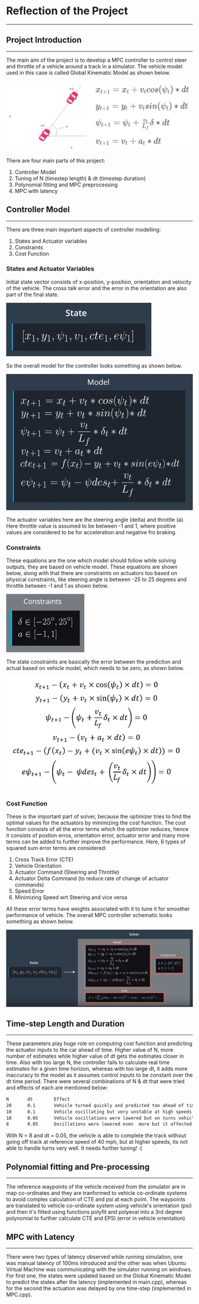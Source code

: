 # Reflection of the Project
---
[//]: # (Image References)
[image1]: ./media/global_kinematic_model.JPG "Kinematic Model"
[image2]: ./media/states.JPG "State Vector"
[image3]: ./media/controller_model.JPG "Controller Model"
[image4]: ./media/actuator_constraints.JPG "Actuator Constraints"
[image5]: ./media/state_constraints.JPG "State Constraints"
[image6]: ./media/MPC.JPG "Overall MPC"




## Project Introduction
---
The main aim of the project is to develop a MPC controller to control steer and throttle of a vehicle around a track in a simulator. The vehicle model used in this case is called Global Kinematic Model as shown below. 

![alt text][image1]

There are four main parts of this project:
1. Controller Model
2. Tuning of N (timestep length) & dt (timestep duration)
3. Polynomial fitting and MPC preprocessing
4. MPC with latency

## Controller Model
---
There are three main important aspects of controller modelling:
1. States and Actuator variables
2. Constraints 
3. Cost Function

### States and Actuator Variables
Initial state vector consists of x-position, y-position, orientation and velocity of the vehicle. The cross talk error and the error in the orientation are also part of the final state. 

![alt text][image2]

So the overall model for the controller looks something as shown below.

![alt text][image3]

The actuator variables here are the steering angle (delta) and throttle (a). Here throttle value is assumed to be between -1 and 1, where positive values are considered to be for acceleration and negative fro braking. 

### Constraints
These equations are the one which model should follow while solving outputs, they are based on vehicle model. These equations are shown below, along with that there are constraints on actuators too based on physical constraints, like steering angle is between -25 to 25 degrees and throttle between -1 and 1 as shown below.

![alt text][image4]

The state constraints are basically the error between the prediction and actual based on vehicle model, which needs to be zero, as shown below.

![alt text][image5]

### Cost Function
These is the important part of solver, because the optimizer tries to find the optimal values for the actuators by minimizing the cost function. The cost function consists of all the error terms which the optimizer reduces, hence it consists of postion erros, orientation error, actuator error and many more terms can be added to further improve the performance. Here, 6 types of squared sum error terms are considered:

1. Cross Track Error (CTE) 
2. Vehicle Orientation
3. Actuator Command (Steering and Throttle)
4. Actuator Delta Command (to reduce rate of change of actuator commands)
5. Speed Error
6. Minimizing Speed wrt Steering and vice versa

All these error terms have weights associated with it to tune it for smoother performance of vehicle. The overall MPC controller schematic looks something as shown below.

![alt text][image6]

## Time-step Length and Duration
---
These parameters play huge role on computing cost function and predicting the actuator inputs to the car ahead of time. Higher value of N, more number of estimates while higher value of dt gets the estimates closer in time. Also with too large N, the controller fails to calculate real time estimates for a given time horizon, whereas with too large dt, it adds more inaccuracy to the model as it assumes control inputs to be constant over the dt time period. There were several combinations of N & dt that were tried and effects of each are mentioned below:

```sh
N       dt        Effect
20      0.1       Vehicle turned quickly and predicted too ahead of time giving prediction trajectory too many swirls
10      0.1       Vehicle oscillating but very unstable at high speeds
10      0.05      Vehicle oscillations were lowered but on turns vehicle is late to predict
8       0.05      Oscillations were lowered even  more but it affected turning of vehicle even further giving a late braking effect.
```
With N = 8 and dt = 0.05, the vehicle is able to complete the track without going off track at reference speed of 40 mph, but at higher speeds, its not able to handle turns very well. It needs further tuning! :(

## Polynomial fitting and Pre-processing
---
The reference waypoints of the vehicle received from the simulator are in map co-ordinates and they are tranformed to vehicle co-ordinate systems to avoid complex calculation of CTE and psi at each point. The waypoints are translated to vehicle co-ordinate system using vehicle's orientation (psi) and then it's fitted using functions polyfit and polyeval into a 3rd degree polynomial to further calculate CTE and EPSI (error in vehicle orientation)

## MPC with Latency
---
There were two types of latency observed while running simulation, one was manual latency of 100ms introduced and the other was when Ubuntu Virtual Machine was communicating with the simulator running on windows. For first one, the states were updated based on the Global Kinematic Model to predict the states after the latency (implemented in main.cpp), whereas for the second the actuation was delayed by one time-step (implemented in MPC.cpp).
